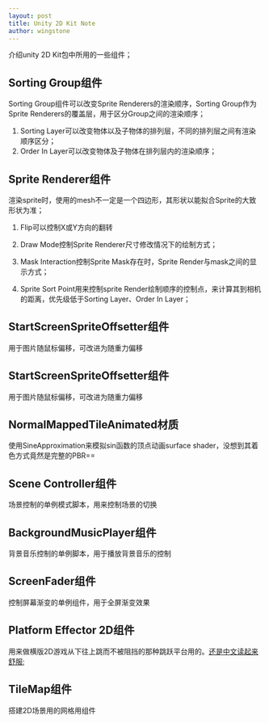 ```yaml
---
layout: post
title: Unity 2D Kit Note
author: wingstone
---
```


介绍unity 2D Kit包中所用的一些组件；

## Sorting Group组件

Sorting Group组件可以改变Sprite Renderers的渲染顺序，Sorting Group作为Sprite Renderers的覆盖层，用于区分Group之间的渲染顺序；

1. Sorting Layer可以改变物体以及子物体的排列层，不同的排列层之间有渲染顺序区分；
2. Order In Layer可以改变物体及子物体在排列层内的渲染顺序；

## Sprite Renderer组件

渲染sprite时，使用的mesh不一定是一个四边形，其形状以能拟合Sprite的大致形状为准；

1. Flip可以控制X或Y方向的翻转

2. Draw Mode控制Sprite Renderer尺寸修改情况下的绘制方式；

3. Mask Interaction控制Sprite Mask存在时，Sprite Render与mask之间的显示方式；

4. Sprite Sort Point用来控制sprite Render绘制顺序的控制点，来计算其到相机的距离，优先级低于Sorting Layer、Order In Layer；

## StartScreenSpriteOffsetter组件

用于图片随鼠标偏移，可改进为随重力偏移

## StartScreenSpriteOffsetter组件

用于图片随鼠标偏移，可改进为随重力偏移

## NormalMappedTileAnimated材质

使用SineApproximation来模拟sin函数的顶点动画surface shader，没想到其着色方式竟然是完整的PBR==

## Scene Controller组件

场景控制的单例模式脚本，用来控制场景的切换

## BackgroundMusicPlayer组件

背景音乐控制的单例脚本，用于播放背景音乐的控制

## ScreenFader组件

控制屏幕渐变的单例组件，用于全屏渐变效果

## Platform Effector 2D组件

用来做横版2D游戏从下往上跳而不被阻挡的那种跳跃平台用的。[还是中文读起来舒服](https://www.cnblogs.com/weiqiangwaideshijie/p/7007256.html);

## TileMap组件

搭建2D场景用的网格用组件